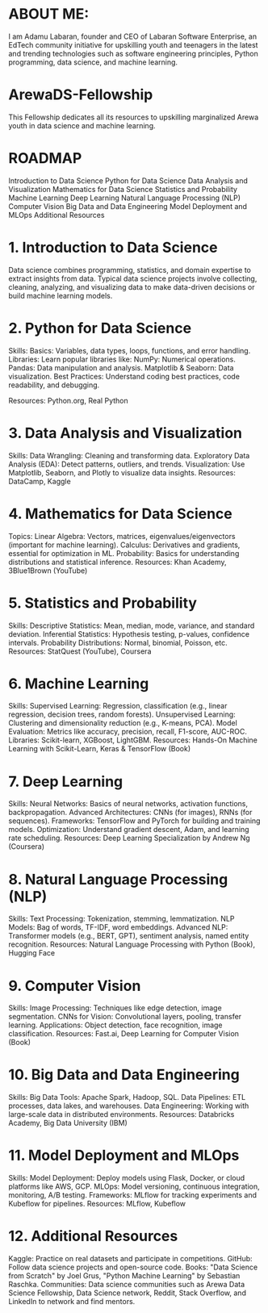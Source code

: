 # ABOUT ME:
I am Adamu Labaran, founder and CEO of Labaran Software Enterprise, an EdTech community initiative for upskilling youth and teenagers in the latest and trending technologies such as software engineering principles, Python programming, data science, and machine learning.

# ArewaDS-Fellowship
This Fellowship dedicates all its resources to upskilling marginalized Arewa youth in data science and machine learning.

# ROADMAP
Introduction to Data Science
Python for Data Science
Data Analysis and Visualization
Mathematics for Data Science
Statistics and Probability
Machine Learning
Deep Learning
Natural Language Processing (NLP)
Computer Vision
Big Data and Data Engineering
Model Deployment and MLOps
Additional Resources


# 1. Introduction to Data Science
Data science combines programming, statistics, and domain expertise to extract insights from data. Typical data science projects involve collecting, cleaning, analyzing, and visualizing data to make data-driven decisions or build machine learning models.

# 2. Python for Data Science
Skills:
Basics: Variables, data types, loops, functions, and error handling.
Libraries: Learn popular libraries like:
NumPy: Numerical operations.
Pandas: Data manipulation and analysis.
Matplotlib & Seaborn: Data visualization.
Best Practices: Understand coding best practices, code readability, and debugging.

Resources: Python.org, Real Python

# 3. Data Analysis and Visualization
Skills:
Data Wrangling: Cleaning and transforming data.
Exploratory Data Analysis (EDA): Detect patterns, outliers, and trends.
Visualization: Use Matplotlib, Seaborn, and Plotly to visualize data insights.
Resources: DataCamp, Kaggle

# 4. Mathematics for Data Science
Topics:
Linear Algebra: Vectors, matrices, eigenvalues/eigenvectors (important for machine learning).
Calculus: Derivatives and gradients, essential for optimization in ML.
Probability: Basics for understanding distributions and statistical inference.
Resources: Khan Academy, 3Blue1Brown (YouTube)

# 5. Statistics and Probability
Skills:
Descriptive Statistics: Mean, median, mode, variance, and standard deviation.
Inferential Statistics: Hypothesis testing, p-values, confidence intervals.
Probability Distributions: Normal, binomial, Poisson, etc.
Resources: StatQuest (YouTube), Coursera

# 6. Machine Learning
Skills:
Supervised Learning: Regression, classification (e.g., linear regression, decision trees, random forests).
Unsupervised Learning: Clustering and dimensionality reduction (e.g., K-means, PCA).
Model Evaluation: Metrics like accuracy, precision, recall, F1-score, AUC-ROC.
Libraries: Scikit-learn, XGBoost, LightGBM.
Resources: Hands-On Machine Learning with Scikit-Learn, Keras & TensorFlow (Book)

# 7. Deep Learning
Skills:
Neural Networks: Basics of neural networks, activation functions, backpropagation.
Advanced Architectures: CNNs (for images), RNNs (for sequences).
Frameworks: TensorFlow and PyTorch for building and training models.
Optimization: Understand gradient descent, Adam, and learning rate scheduling.
Resources: Deep Learning Specialization by Andrew Ng (Coursera)

# 8. Natural Language Processing (NLP)
Skills:
Text Processing: Tokenization, stemming, lemmatization.
NLP Models: Bag of words, TF-IDF, word embeddings.
Advanced NLP: Transformer models (e.g., BERT, GPT), sentiment analysis, named entity recognition.
Resources: Natural Language Processing with Python (Book), Hugging Face

# 9. Computer Vision
Skills:
Image Processing: Techniques like edge detection, image segmentation.
CNNs for Vision: Convolutional layers, pooling, transfer learning.
Applications: Object detection, face recognition, image classification.
Resources: Fast.ai, Deep Learning for Computer Vision (Book)

# 10. Big Data and Data Engineering
Skills:
Big Data Tools: Apache Spark, Hadoop, SQL.
Data Pipelines: ETL processes, data lakes, and warehouses.
Data Engineering: Working with large-scale data in distributed environments.
Resources: Databricks Academy, Big Data University (IBM)

# 11. Model Deployment and MLOps
Skills:
Model Deployment: Deploy models using Flask, Docker, or cloud platforms like AWS, GCP.
MLOps: Model versioning, continuous integration, monitoring, A/B testing.
Frameworks: MLflow for tracking experiments and Kubeflow for pipelines.
Resources: MLflow, Kubeflow

# 12. Additional Resources
Kaggle: Practice on real datasets and participate in competitions.
GitHub: Follow data science projects and open-source code.
Books: "Data Science from Scratch" by Joel Grus, "Python Machine Learning" by Sebastian Raschka.
Communities: Data science communities such as Arewa Data Science Fellowship, Data Science network, Reddit, Stack Overflow, and LinkedIn to network and find mentors.